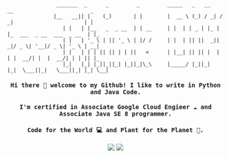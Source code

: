   ```
                  _______  _      _         _         _____   _   __   __                         _   
                 |__   __|| |    (_)       | |        |  __ \ (_) / _| / _|                       | |  
                    | |   | |__   _  _ __  | | __     | |  | | _ | |_ | |_  ___  _ __  ___  _ __  | |_ 
                    | |   | '_ \ | || '_ \ | |/ /     | |  | || ||  _||  _|/ _ \| '__|/ _ \| '_ \ | __|
                    | |   | | | || || | | ||   <      | |__| || || |  | | |  __/| |  |  __/| | | || |_ 
                    |_|   |_| |_||_||_| |_||_|\_\     |_____/ |_||_|  |_|  \___||_|   \___||_| |_| \__|       

  ```

<h4 align="center"><samp> Hi there 🙋 welcome to my Github! I like to write in Python and Java Code. </samp></h4>
<h4 align="center"><samp> I'm certified in Associate Google Cloud Engieer ☁️ and Associate Java SE 8 programmer. </samp></h4>
<h4 align="center"><samp> Code for the World 💻 and Plant for the Planet 🌲. </samp></h4>


<p align="center">
<a href= "https://www.linkedin.com/in/linzhou-zhong/"><img src="https://img.icons8.com/doodle/48/000000/linkedin--v2.png"/></a>
<a href= "https://justgiveacar.medium.com/"><img src="https://img.icons8.com/color/48/000000/medium-monogram.png"/></a>
</p>
                                                              
